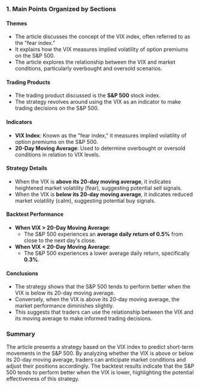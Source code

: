 ### 1. Main Points Organized by Sections

#### **Themes**
- The article discusses the concept of the VIX index, often referred to as the "fear index."
- It explains how the VIX measures implied volatility of option premiums on the S&P 500.
- The article explores the relationship between the VIX and market conditions, particularly overbought and oversold scenarios.

#### **Trading Products**
- The trading product discussed is the **S&P 500** stock index.
- The strategy revolves around using the VIX as an indicator to make trading decisions on the S&P 500.

#### **Indicators**
- **VIX Index**: Known as the "fear index," it measures implied volatility of option premiums on the S&P 500.
- **20-Day Moving Average**: Used to determine overbought or oversold conditions in relation to VIX levels.

#### **Strategy Details**
- When the VIX is **above its 20-day moving average**, it indicates heightened market volatility (fear), suggesting potential sell signals.
- When the VIX is **below its 20-day moving average**, it indicates reduced market volatility (calm), suggesting potential buy signals.

#### **Backtest Performance**
- **When VIX > 20-Day Moving Average**:
  - The S&P 500 experiences an **average daily return of 0.5%** from close to the next day's close.
- **When VIX < 20-Day Moving Average**:
  - The S&P 500 experiences a lower average daily return, specifically **0.3%**.

#### **Conclusions**
- The strategy shows that the S&P 500 tends to perform better when the VIX is below its 20-day moving average.
- Conversely, when the VIX is above its 20-day moving average, the market performance diminishes slightly.
- This suggests that traders can use the relationship between the VIX and its moving average to make informed trading decisions.

### Summary
The article presents a strategy based on the VIX index to predict short-term movements in the S&P 500. By analyzing whether the VIX is above or below its 20-day moving average, traders can anticipate market conditions and adjust their positions accordingly. The backtest results indicate that the S&P 500 tends to perform better when the VIX is lower, highlighting the potential effectiveness of this strategy.
